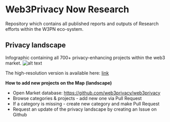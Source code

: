 # Web3Privacy Now Research

Repository which contains all published reports and outputs of Research efforts within the W3PN eco-system.

## Privacy landscape
Infographic containing all 700+ privacy-enhancing projects within the web3 market.
![alt text](https://github.com/web3privacy/research/blob/main/Privacy%20market/Infographics/Privacy%20x%20web3%20landscape%20(june%202024).png)

The high-resolution version is available here: [link](https://github.com/web3privacy/research/blob/main/Privacy%20market/Infographics/)

**How to add new projects on the Map (landscape)**
- Open Market database: https://github.com/web3privacy/web3privacy
- Browse categories & projects - add new one via Pull Request
- If a category is missing - create new category and make Pull Request
- Request an update of the privacy landscape by creating an Issue on Github
